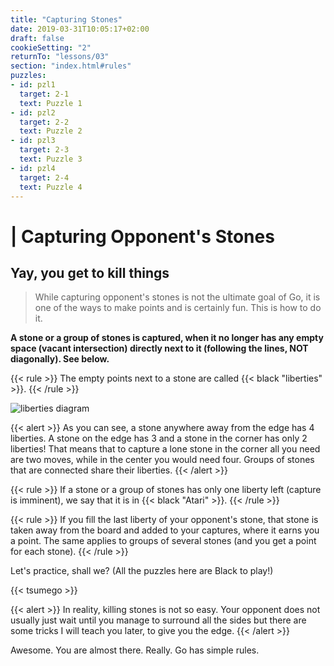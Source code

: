 ```yaml
---
title: "Capturing Stones"
date: 2019-03-31T10:05:17+02:00
draft: false
cookieSetting: "2"
returnTo: "lessons/03"
section: "index.html#rules"
puzzles:
- id: pzl1
  target: 2-1
  text: Puzzle 1
- id: pzl2
  target: 2-2
  text: Puzzle 2
- id: pzl3
  target: 2-3
  text: Puzzle 3
- id: pzl4
  target: 2-4
  text: Puzzle 4
---
```


# | Capturing Opponent's Stones
## Yay, you get to kill things

> While capturing opponent's stones is not the ultimate goal of Go, it is one of the ways to make points and is certainly fun. This is how to do it.

**A stone or a group of stones is captured, when it no longer has any empty space (vacant intersection) directly next to it (following the lines, NOT diagonally). See below.**

{{< rule >}}
The empty points next to a stone are called {{< black "liberties" >}}.
{{< /rule >}}

![liberties diagram](/images/liberties.jpg)

{{< alert >}}
    As you can see, a stone anywhere away from the edge has 4 liberties. A stone on the edge has 3 and a stone in the corner has only 2 liberties! That means that to capture a lone stone in the corner all you need are two moves, while in the center you would need four. Groups of stones that are connected share their liberties.
{{< /alert >}}

{{< rule >}}
    If a stone or a group of stones has only one liberty left (capture is imminent), we say that it is in {{< black "Atari" >}}.
{{< /rule >}}


{{< rule >}}
    If you fill the last liberty of your opponent's stone, that stone is taken away from the board and added to your captures, where it earns you a point. The same applies to groups of several stones (and you get a point for each stone).
{{< /rule >}}

Let's practice, shall we? (All the puzzles here are Black to play!)

{{< tsumego >}}

{{< alert >}}
    In reality, killing stones is not so easy. Your opponent does not usually just wait until you manage to surround all the sides but there are some tricks I will teach you later, to give you the edge.
{{< /alert >}}

Awesome. You are almost there. Really. Go has simple rules.